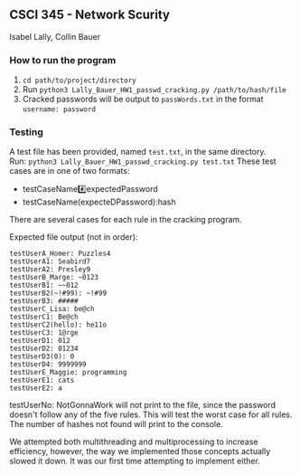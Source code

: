 ## CSCI 345 - Network Scurity

Isabel Lally, Collin Bauer

### How to run the program

1. `cd path/to/project/directory`
2. Run `python3 Lally_Bauer_HW1_passwd_cracking.py /path/to/hash/file`
2. Cracked passwords will be output to `passWords.txt` in the format `username: password`

### Testing

A test file has been provided, named `test.txt`, in the same directory.  
Run: `python3 Lally_Bauer_HW1_passwd_cracking.py test.txt`
These test cases are in one of two formats:
- testCaseName:hash:expectedPassword
- testCaseName(expecteDPassword):hash

There are several cases for each rule in the cracking program.

Expected file output (not in order):
```
testUserA_Homer: Puzzles4
testUserA1: Seabird7
testUserA2: Presley9
testUserB_Marge: ~0123
testUserB1: ~~012
testUserB2(~!#99): ~!#99
testUserB3: #####
testUserC_Lisa: be@ch
testUserC1: Be@ch
testUserC2(hello): he11o
testUserC3: 1@rge
testUserD1: 012
testUserD2: 01234
testUserD3(0): 0
testUserD4: 9999999
testUserE_Maggie: programming
testUserE1: cats
testUserE2: a
```

testUserNo: NotGonnaWork will not print to the file, since the password doesn't
follow any of the five rules.  This will test the worst case for all rules.  The
number of hashes not found will print to the console.

We attempted both multithreading and multiprocessing to increase efficiency,
however, the way we implemented those concepts actually slowed it down.  It was
our first time attempting to implement either.
